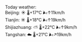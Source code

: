 Today weather:  
Beijing: ☀️   🌡️+17°C 🌬️↑11km/h  
Tianjin: ☀️   🌡️+18°C 🌬️↑19km/h  
Shijiazhuang: ⛅️  🌡️+22°C 🌬️↑9km/h  
Tangshan: ☁️   🌡️+21°C 🌬️↗19km/h  
